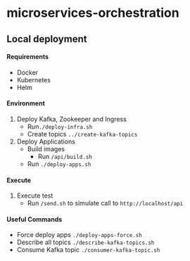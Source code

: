 # microservices-orchestration

## Local deployment

#### Requirements
- Docker
- Kubernetes
- Helm

#### Environment

1. Deploy Kafka, Zookeeper and Ingress
    - Run```./deploy-infra.sh```
    - Create topics ``../create-kafka-topics``
2. Deploy Applications
    - Build images
        - Run ``/api/build.sh``
    - Run ```./deploy-apps.sh```
    
#### Execute   
1. Execute test
    - Run ``/send.sh`` to simulate call to ``http://localhost/api``
    
#### Useful Commands     

-  Force deploy apps ``./deploy-apps-force.sh``
-  Describe all topics ``./describe-kafka-topics.sh``
-  Consume Kafka topic ``./consumer-kafka-topic.sh``
